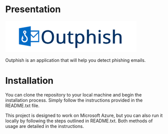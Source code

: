 # Presentation

![Bannière](assets/banner.png)

Outphish is an application that will help you detect phishing emails.

# Installation

You can clone the repository to your local machine and begin the installation process.
Simply follow the instructions provided in the README.txt file.

This project is designed to work on Microsoft Azure, but you can also run it locally by following the steps outlined in README.txt. Both methods of usage are detailed in the instructions.

